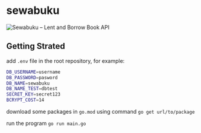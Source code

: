 # sewabuku

![Sewabuku – Lent and Borrow Book API](https://github.com/)

## Getting Strated

add `.env` file in the root repository, for example:

```sh
DB_USERNAME=username
DB_PASSWORD=pasword
DB_NAME=sewabuku
DB_NAME_TEST=dbtest
SECRET_KEY=secret123
BCRYPT_COST=14
```

download some packages in `go.mod` using command `go get url/to/package`

run the program `go run main.go`
